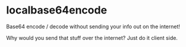 # localbase64encode
Base64 encode / decode without sending your info out on the internet!

Why would you send that stuff over the internet?  Just do it client side.
